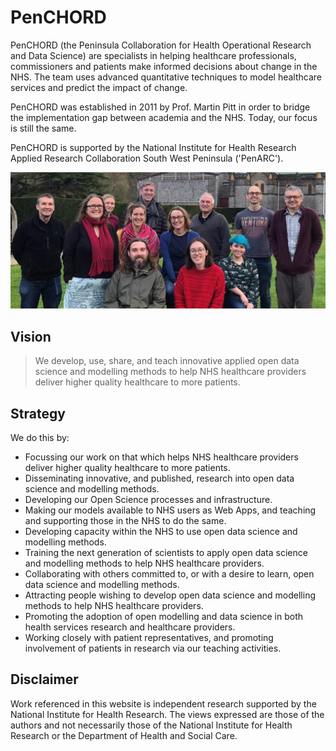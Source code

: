 # PenCHORD

PenCHORD (the Peninsula Collaboration for Health Operational Research and Data Science) are specialists in helping healthcare professionals, commissioners and patients make informed decisions about change in the NHS. The team uses advanced quantitative techniques to model healthcare services and predict the impact of change.

PenCHORD was established in 2011 by Prof. Martin Pitt in order to bridge the implementation gap between academia and the NHS. Today, our focus is still the same.

PenCHORD is supported by the National Institute for Health Research Applied Research Collaboration South West Peninsula ('PenARC').

![](./images/PenCHORD_team.jpg)

## Vision
> We develop, use, share, and teach innovative applied open data science and modelling methods to help NHS healthcare providers deliver higher quality healthcare to more patients.

## Strategy

We do this by:

* Focussing our work on that which helps NHS healthcare providers deliver higher quality healthcare to more patients.
* Disseminating innovative, and published, research into open data science and modelling methods.
* Developing our Open Science processes and infrastructure.
* Making our models available to NHS users as Web Apps, and teaching and supporting those in the NHS to do the same.
* Developing capacity within the NHS to use open data science and modelling methods.
* Training the next generation of scientists to apply open data science and modelling methods to help NHS healthcare providers.
* Collaborating with others committed to, or with a desire to learn, open data science and modelling methods.
* Attracting people wishing to develop open data science and modelling methods to help NHS healthcare providers.
* Promoting the adoption of open modelling and data science in both health services research and healthcare providers.
* Working closely with patient representatives, and promoting involvement of patients in research via our teaching activities.

## Disclaimer

Work referenced in this website is independent research supported by the National Institute for Health Research. The views expressed are those of the authors and not necessarily those of the National Institute for Health Research or the Department of Health and Social Care.
